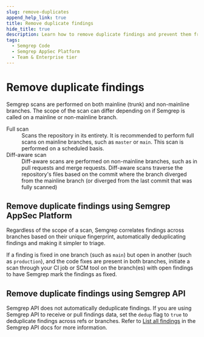 ```yaml
---
slug: remove-duplicates
append_help_link: true
title: Remove duplicate findings
hide_title: true
description: Learn how to remove duplicate findings and prevent them from displayed in Semgrep AppSec Platform.
tags:
  - Semgrep Code
  - Semgrep AppSec Platform
  - Team & Enterprise tier
---
```


# Remove duplicate findings

Semgrep scans are performed on both mainline (trunk) and non-mainline branches. The scope of the scan can differ depending on if Semgrep is called on a mainline or non-mainline branch.

<dl>
    <dt>Full scan</dt>
    <dd>Scans the repository in its entirety. It is recommended to perform full scans on mainline branches, such as <code>master</code> or <code>main</code>. This scan is performed on a scheduled basis.</dd>
    <dt>Diff-aware scan</dt>
    <dd>Diff-aware scans are performed on non-mainline branches, such as in pull requests and merge requests. Diff-aware scans traverse the repository's files based on the commit where the branch diverged from the mainline branch (or diverged from the last commit that was fully scanned)</dd>
</dl>

## Remove duplicate findings using Semgrep AppSec Platform

Regardless of the scope of a scan, Semgrep correlates findings across branches based on their unique fingerprint, automatically deduplicating findings and making it simpler to triage.

If a finding is fixed in one branch (such as `main`) but open in another (such as `production`), and the code fixes are present in both branches, initiate a scan through your CI job or SCM tool on the branch(es) with open findings to have Semgrep mark the findings as fixed.

## Remove duplicate findings using Semgrep API

Semgrep API does not automatically deduplicate findings. If you are using Semgrep API to receive or pull findings data, set the `dedup` flag to `true` to deduplicate findings across refs or branches. Refer to [List all findings](https://semgrep.dev/api/v1/docs/#tag/Finding/operation/semgrep_app.saas.handlers.issue.openapi_list_recent_issues) in the Semgrep API docs for more information.
